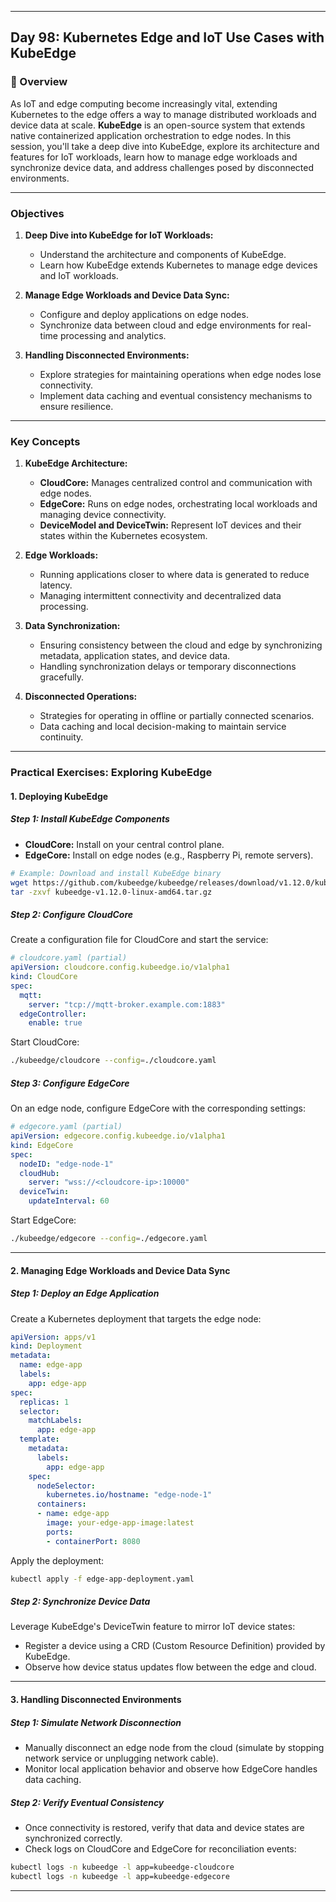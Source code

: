 ﻿---

## Day 98: Kubernetes Edge and IoT Use Cases with KubeEdge

### 📘 Overview

As IoT and edge computing become increasingly vital, extending Kubernetes to the edge offers a way to manage distributed workloads and device data at scale. **KubeEdge** is an open-source system that extends native containerized application orchestration to edge nodes. In this session, you'll take a deep dive into KubeEdge, explore its architecture and features for IoT workloads, learn how to manage edge workloads and synchronize device data, and address challenges posed by disconnected environments.

---


### Objectives

1. **Deep Dive into KubeEdge for IoT Workloads:**  
   - Understand the architecture and components of KubeEdge.
   - Learn how KubeEdge extends Kubernetes to manage edge devices and IoT workloads.

2. **Manage Edge Workloads and Device Data Sync:**  
   - Configure and deploy applications on edge nodes.
   - Synchronize data between cloud and edge environments for real-time processing and analytics.

3. **Handling Disconnected Environments:**  
   - Explore strategies for maintaining operations when edge nodes lose connectivity.
   - Implement data caching and eventual consistency mechanisms to ensure resilience.

---

### Key Concepts

1. **KubeEdge Architecture:**  
   - **CloudCore:** Manages centralized control and communication with edge nodes.
   - **EdgeCore:** Runs on edge nodes, orchestrating local workloads and managing device connectivity.
   - **DeviceModel and DeviceTwin:** Represent IoT devices and their states within the Kubernetes ecosystem.

2. **Edge Workloads:**  
   - Running applications closer to where data is generated to reduce latency.
   - Managing intermittent connectivity and decentralized data processing.

3. **Data Synchronization:**  
   - Ensuring consistency between the cloud and edge by synchronizing metadata, application states, and device data.
   - Handling synchronization delays or temporary disconnections gracefully.

4. **Disconnected Operations:**  
   - Strategies for operating in offline or partially connected scenarios.
   - Data caching and local decision-making to maintain service continuity.

---


### Practical Exercises: Exploring KubeEdge

#### 1. Deploying KubeEdge

##### Step 1: Install KubeEdge Components
- **CloudCore:** Install on your central control plane.
- **EdgeCore:** Install on edge nodes (e.g., Raspberry Pi, remote servers).

```bash
# Example: Download and install KubeEdge binary
wget https://github.com/kubeedge/kubeedge/releases/download/v1.12.0/kubeedge-v1.12.0-linux-amd64.tar.gz
tar -zxvf kubeedge-v1.12.0-linux-amd64.tar.gz
```

##### Step 2: Configure CloudCore
Create a configuration file for CloudCore and start the service:
```yaml
# cloudcore.yaml (partial)
apiVersion: cloudcore.config.kubeedge.io/v1alpha1
kind: CloudCore
spec:
  mqtt:
    server: "tcp://mqtt-broker.example.com:1883"
  edgeController:
    enable: true
```

Start CloudCore:
```bash
./kubeedge/cloudcore --config=./cloudcore.yaml
```

##### Step 3: Configure EdgeCore
On an edge node, configure EdgeCore with the corresponding settings:
```yaml
# edgecore.yaml (partial)
apiVersion: edgecore.config.kubeedge.io/v1alpha1
kind: EdgeCore
spec:
  nodeID: "edge-node-1"
  cloudHub:
    server: "wss://<cloudcore-ip>:10000"
  deviceTwin:
    updateInterval: 60
```

Start EdgeCore:
```bash
./kubeedge/edgecore --config=./edgecore.yaml
```

---

#### 2. Managing Edge Workloads and Device Data Sync

##### Step 1: Deploy an Edge Application
Create a Kubernetes deployment that targets the edge node:
```yaml
apiVersion: apps/v1
kind: Deployment
metadata:
  name: edge-app
  labels:
    app: edge-app
spec:
  replicas: 1
  selector:
    matchLabels:
      app: edge-app
  template:
    metadata:
      labels:
        app: edge-app
    spec:
      nodeSelector:
        kubernetes.io/hostname: "edge-node-1"
      containers:
      - name: edge-app
        image: your-edge-app-image:latest
        ports:
        - containerPort: 8080
```
Apply the deployment:
```bash
kubectl apply -f edge-app-deployment.yaml
```

##### Step 2: Synchronize Device Data
Leverage KubeEdge's DeviceTwin feature to mirror IoT device states:
- Register a device using a CRD (Custom Resource Definition) provided by KubeEdge.
- Observe how device status updates flow between the edge and cloud.

---

#### 3. Handling Disconnected Environments

##### Step 1: Simulate Network Disconnection
- Manually disconnect an edge node from the cloud (simulate by stopping network service or unplugging network cable).
- Monitor local application behavior and observe how EdgeCore handles data caching.

##### Step 2: Verify Eventual Consistency
- Once connectivity is restored, verify that data and device states are synchronized correctly.
- Check logs on CloudCore and EdgeCore for reconciliation events:
```bash
kubectl logs -n kubeedge -l app=kubeedge-cloudcore
kubectl logs -n kubeedge -l app=kubeedge-edgecore
```

---